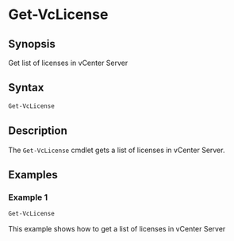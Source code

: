 # Get-VcLicense

## Synopsis

Get list of licenses in vCenter Server

## Syntax

```powershell
Get-VcLicense
```

## Description

The `Get-VcLicense` cmdlet gets a list of licenses in vCenter Server.

## Examples

### Example 1

```powershell
Get-VcLicense 
```

This example shows how to get a list of licenses in vCenter Server
